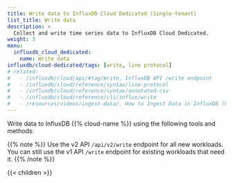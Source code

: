 ```yaml
---
title: Write data to InfluxDB Cloud Dedicated (Single-tenant)
list_title: Write data
description: >
  Collect and write time series data to InfluxDB Cloud Dedicated.
weight: 3
menu:
  influxdb_cloud_dedicated:
    name: Write data
influxdb/cloud-dedicated/tags: [write, line protocol]
# related:
#   - /influxdb/cloud/api/#tag/Write, InfluxDB API /write endpoint
#   - /influxdb/cloud/reference/syntax/line-protocol
#   - /influxdb/cloud/reference/syntax/annotated-csv
#   - /influxdb/cloud/reference/cli/influx/write
#   - /resources/videos/ingest-data/, How to Ingest Data in InfluxDB (Video)
---
```


Write data to InfluxDB {{% cloud-name %}} using the following tools and methods:

{{% note %}}
Use the v2 API `/api/v2/write` endpoint for all new workloads.
You can still use the v1 API `/write` endpoint for existing workloads that need it.
{{% /note %}}

{{< children >}}
 